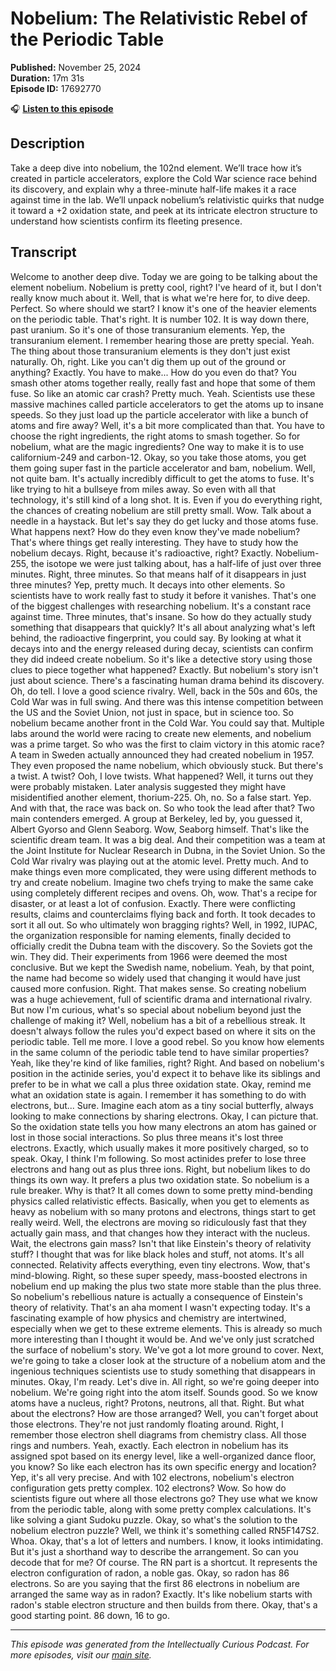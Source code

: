 # Nobelium: The Relativistic Rebel of the Periodic Table

**Published:** November 25, 2024  
**Duration:** 17m 31s  
**Episode ID:** 17692770

🎧 **[Listen to this episode](https://intellectuallycurious.buzzsprout.com/2529712/episodes/17692770-nobelium-the-relativistic-rebel-of-the-periodic-table)**

## Description

Take a deep dive into nobelium, the 102nd element. We’ll trace how it’s created in particle accelerators, explore the Cold War science race behind its discovery, and explain why a three-minute half-life makes it a race against time in the lab. We’ll unpack nobelium’s relativistic quirks that nudge it toward a +2 oxidation state, and peek at its intricate electron structure to understand how scientists confirm its fleeting presence.

## Transcript

Welcome to another deep dive. Today we are going to be talking about the element nobelium. Nobelium is pretty cool, right? I've heard of it, but I don't really know much about it. Well, that is what we're here for, to dive deep. Perfect. So where should we start? I know it's one of the heavier elements on the periodic table. That's right. It is number 102. It is way down there, past uranium. So it's one of those transuranium elements. Yep, the transuranium element. I remember hearing those are pretty special. Yeah. The thing about those transuranium elements is they don't just exist naturally. Oh, right. Like you can't dig them up out of the ground or anything? Exactly. You have to make... How do you even do that? You smash other atoms together really, really fast and hope that some of them fuse. So like an atomic car crash? Pretty much. Yeah. Scientists use these massive machines called particle accelerators to get the atoms up to insane speeds. So they just load up the particle accelerator with like a bunch of atoms and fire away? Well, it's a bit more complicated than that. You have to choose the right ingredients, the right atoms to smash together. So for nobelium, what are the magic ingredients? One way to make it is to use californium-249 and carbon-12. Okay, so you take those atoms, you get them going super fast in the particle accelerator and bam, nobelium. Well, not quite bam. It's actually incredibly difficult to get the atoms to fuse. It's like trying to hit a bullseye from miles away. So even with all that technology, it's still kind of a long shot. It is. Even if you do everything right, the chances of creating nobelium are still pretty small. Wow. Talk about a needle in a haystack. But let's say they do get lucky and those atoms fuse. What happens next? How do they even know they've made nobelium? That's where things get really interesting. They have to study how the nobelium decays. Right, because it's radioactive, right? Exactly. Nobelium-255, the isotope we were just talking about, has a half-life of just over three minutes. Right, three minutes. So that means half of it disappears in just three minutes? Yep, pretty much. It decays into other elements. So scientists have to work really fast to study it before it vanishes. That's one of the biggest challenges with researching nobelium. It's a constant race against time. Three minutes, that's insane. So how do they actually study something that disappears that quickly? It's all about analyzing what's left behind, the radioactive fingerprint, you could say. By looking at what it decays into and the energy released during decay, scientists can confirm they did indeed create nobelium. So it's like a detective story using those clues to piece together what happened? Exactly. But nobelium's story isn't just about science. There's a fascinating human drama behind its discovery. Oh, do tell. I love a good science rivalry. Well, back in the 50s and 60s, the Cold War was in full swing. And there was this intense competition between the US and the Soviet Union, not just in space, but in science too. So nobelium became another front in the Cold War. You could say that. Multiple labs around the world were racing to create new elements, and nobelium was a prime target. So who was the first to claim victory in this atomic race? A team in Sweden actually announced they had created nobelium in 1957. They even proposed the name nobelium, which obviously stuck. But there's a twist. A twist? Ooh, I love twists. What happened? Well, it turns out they were probably mistaken. Later analysis suggested they might have misidentified another element, thorium-225. Oh, no. So a false start. Yep. And with that, the race was back on. So who took the lead after that? Two main contenders emerged. A group at Berkeley, led by, you guessed it, Albert Gyorso and Glenn Seaborg. Wow, Seaborg himself. That's like the scientific dream team. It was a big deal. And their competition was a team at the Joint Institute for Nuclear Research in Dubna, in the Soviet Union. So the Cold War rivalry was playing out at the atomic level. Pretty much. And to make things even more complicated, they were using different methods to try and create nobelium. Imagine two chefs trying to make the same cake using completely different recipes and ovens. Oh, wow. That's a recipe for disaster, or at least a lot of confusion. Exactly. There were conflicting results, claims and counterclaims flying back and forth. It took decades to sort it all out. So who ultimately won bragging rights? Well, in 1992, IUPAC, the organization responsible for naming elements, finally decided to officially credit the Dubna team with the discovery. So the Soviets got the win. They did. Their experiments from 1966 were deemed the most conclusive. But we kept the Swedish name, nobelium. Yeah, by that point, the name had become so widely used that changing it would have just caused more confusion. Right. That makes sense. So creating nobelium was a huge achievement, full of scientific drama and international rivalry. But now I'm curious, what's so special about nobelium beyond just the challenge of making it? Well, nobelium has a bit of a rebellious streak. It doesn't always follow the rules you'd expect based on where it sits on the periodic table. Tell me more. I love a good rebel. So you know how elements in the same column of the periodic table tend to have similar properties? Yeah, like they're kind of like families, right? Right. And based on nobelium's position in the actinide series, you'd expect it to behave like its siblings and prefer to be in what we call a plus three oxidation state. Okay, remind me what an oxidation state is again. I remember it has something to do with electrons, but... Sure. Imagine each atom as a tiny social butterfly, always looking to make connections by sharing electrons. Okay, I can picture that. So the oxidation state tells you how many electrons an atom has gained or lost in those social interactions. So plus three means it's lost three electrons. Exactly, which usually makes it more positively charged, so to speak. Okay, I think I'm following. So most actinides prefer to lose three electrons and hang out as plus three ions. Right, but nobelium likes to do things its own way. It prefers a plus two oxidation state. So nobelium is a rule breaker. Why is that? It all comes down to some pretty mind-bending physics called relativistic effects. Basically, when you get to elements as heavy as nobelium with so many protons and electrons, things start to get really weird. Well, the electrons are moving so ridiculously fast that they actually gain mass, and that changes how they interact with the nucleus. Wait, the electrons gain mass? Isn't that like Einstein's theory of relativity stuff? I thought that was for like black holes and stuff, not atoms. It's all connected. Relativity affects everything, even tiny electrons. Wow, that's mind-blowing. Right, so these super speedy, mass-boosted electrons in nobelium end up making the plus two state more stable than the plus three. So nobelium's rebellious nature is actually a consequence of Einstein's theory of relativity. That's an aha moment I wasn't expecting today. It's a fascinating example of how physics and chemistry are intertwined, especially when we get to these extreme elements. This is already so much more interesting than I thought it would be. And we've only just scratched the surface of nobelium's story. We've got a lot more ground to cover. Next, we're going to take a closer look at the structure of a nobelium atom and the ingenious techniques scientists use to study something that disappears in minutes. Okay, I'm ready. Let's dive in. All right, so we're going deeper into nobelium. We're going right into the atom itself. Sounds good. So we know atoms have a nucleus, right? Protons, neutrons, all that. Right. But what about the electrons? How are those arranged? Well, you can't forget about those electrons. They're not just randomly floating around. Right, I remember those electron shell diagrams from chemistry class. All those rings and numbers. Yeah, exactly. Each electron in nobelium has its assigned spot based on its energy level, like a well-organized dance floor, you know? So like each electron has its own specific energy and location? Yep, it's all very precise. And with 102 electrons, nobelium's electron configuration gets pretty complex. 102 electrons? Wow. So how do scientists figure out where all those electrons go? They use what we know from the periodic table, along with some pretty complex calculations. It's like solving a giant Sudoku puzzle. Okay, so what's the solution to the nobelium electron puzzle? Well, we think it's something called RN5F147S2. Whoa. Okay, that's a lot of letters and numbers. I know, it looks intimidating. But it's just a shorthand way to describe the arrangement. So can you decode that for me? Of course. The RN part is a shortcut. It represents the electron configuration of radon, a noble gas. Okay, so radon has 86 electrons. So are you saying that the first 86 electrons in nobelium are arranged the same way as in radon? Exactly. It's like nobelium starts with radon's stable electron structure and then builds from there. Okay, that's a good starting point. 86 down, 16 to go.

---
*This episode was generated from the Intellectually Curious Podcast. For more episodes, visit our [main site](https://intellectuallycurious.buzzsprout.com).*
